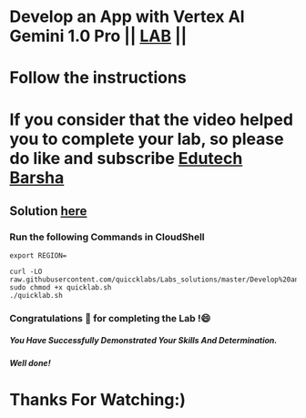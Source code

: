 # Develop an App with Vertex AI Gemini 1.0 Pro || [LAB](https://www.cloudskillsboost.google/focuses/86788?parent=catalog) ||
# Follow the instructions

# If you consider that the video helped you to complete your lab, so please do like and subscribe [Edutech Barsha](https://www.youtube.com/@edutechbarsha)
## Solution [here](https://youtu.be/B_yaZVAnMSA)

### Run the following Commands in CloudShell
```
export REGION=
```
```
curl -LO raw.githubusercontent.com/quiccklabs/Labs_solutions/master/Develop%20an%20App%20with%20Vertex%20AI%20Gemini%2010%20Pro/quicklab.sh
sudo chmod +x quicklab.sh
./quicklab.sh
```
### Congratulations 🎉 for completing the Lab !😄

##### *You Have Successfully Demonstrated Your Skills And Determination.*

#### *Well done!*

# Thanks For Watching:)
